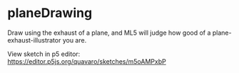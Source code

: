 # planeDrawing
Draw using the exhaust of a plane, and ML5 will judge how good of a plane-exhaust-illustrator you are.  
  
View sketch in p5 editor: https://editor.p5js.org/quavaro/sketches/m5oAMPxbP
